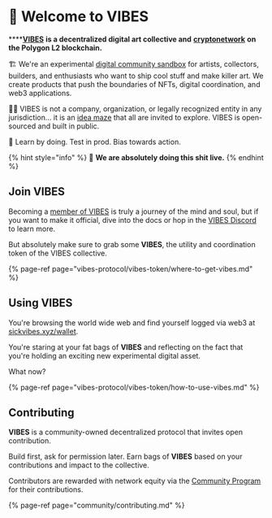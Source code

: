 # 🌈 Welcome to VIBES

\*\*\*\*[**VIBES**](https://sickvibes.xyz) **is a decentralized digital art collective and** [**cryptonetwork**](vibes-protocol/vibes-token/) **on the Polygon L2 blockchain.**

🏗️ We're an experimental [digital community sandbox](community/governance.md) for artists, collectors,  builders, and enthusiasts who want to ship cool stuff and make killer art. We create products that push the boundaries of NFTs, digital coordination, and web3 applications.

🏴‍☠️ VIBES is not a company, organization, or legally recognized entity in any jurisdiction... it is an [idea maze](https://cdixon.org/2013/08/04/the-idea-maze) that all are invited to explore. VIBES is open-sourced and built in public.

💖 Learn by doing. Test in prod. Bias towards action.

{% hint style="info" %}
🚧 **We are absolutely doing this shit live.**
{% endhint %}

## Join VIBES

Becoming a [member of VIBES](community/governance.md#membership-threshold) is truly a journey of the mind and soul, but if you want to make it official, dive into the docs or hop in the [VIBES Discord](https://discord.gg/qDrsjcGR2F) to learn more.

But absolutely make sure to grab some **VIBES**, the utility and coordination token of the VIBES collective.

{% page-ref page="vibes-protocol/vibes-token/where-to-get-vibes.md" %}

## Using VIBES

You're browsing the world wide web and find yourself logged via web3 at [sickvibes.xyz/wallet](https://sickvibes.xyz/wallet). 

You're staring at your fat bags of **VIBES** and reflecting on the fact that you're holding an exciting new experimental digital asset.

What now?

{% page-ref page="vibes-protocol/vibes-token/how-to-use-vibes.md" %}

## Contributing

**VIBES** is a community-owned decentralized protocol that invites open contribution. 

Build first, ask for permission later. Earn bags of **VIBES** based on your contributions and impact to the collective.

Contributors are rewarded with network equity via the [Community Program](vibes-protocol/vibes-token/#community-stipends-and-bounties) for their contributions.

{% page-ref page="community/contributing.md" %}

